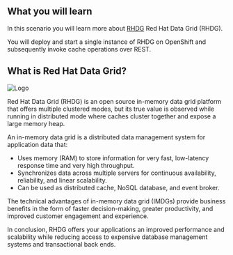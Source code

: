 ## What you will learn ##

In this scenario you will learn more about [RHDG](https://www.redhat.com/en/technologies/jboss-middleware/data-grid) Red Hat Data Grid (RHDG).

You will deploy and start a single instance of RHDG on OpenShift and subsequently invoke cache operations over REST.

## What is Red Hat Data Grid?

![Logo](https://raw.githubusercontent.com/vblagoje/intro-katacoda/master/assets/middleware/rhoar-getting-started-jdg/jdg-logo.jpg)


 Red Hat Data Grid (RHDG) is an open source in-memory data grid platform that offers multiple clustered modes, but its true value is observed while running in distributed mode where caches cluster together and expose a large memory heap.

An in-memory data grid is a distributed data management system for application data that:
* Uses memory (RAM) to store information for very fast, low-latency response time and very high throughput.
* Synchronizes data across multiple servers for continuous availability, reliability, and linear scalability.
* Can be used as distributed cache, NoSQL database, and event broker.

The technical advantages of in-memory data grid (IMDGs) provide business benefits in the form of faster decision-making, greater productivity, and improved customer engagement and experience.

In conclusion, RHDG offers your applications an improved performance and scalability while reducing access to expensive database management systems and transactional back ends.
